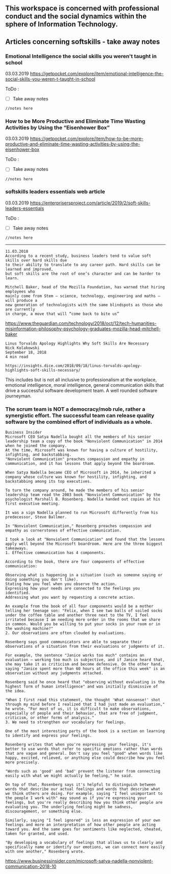 ## This workspace is concerned with professional conduct and the social dynamics within the sphere of Information Technology.

## Articles concerning softskills - take away notes

### Emotional Intelligence the social skills you weren't taught in school
03.03.2019
https://getpocket.com/explore/item/emotional-intelligence-the-social-skills-you-weren-t-taught-in-school

ToDo :

  - [ ] Take away notes

```text
//notes here
```


### How to be More Productive and Eliminate Time Wasting Activities by Using the “Eisenhower Box”
03.03.2019
https://getpocket.com/explore/item/how-to-be-more-productive-and-eliminate-time-wasting-activities-by-using-the-eisenhower-box

ToDo :

  - [ ] Take away notes

```text
//notes here
```

### softskills leaders essentials web article
03.03.2019
https://enterprisersproject.com/article/2019/2/soft-skills-leaders-essentials

ToDo :

  - [ ] Take away notes

```text
//notes here
```
 ------
```text
11.03.2018
According to a recent study, business leaders tend to value soft skills over hard skills due
to their ability to translate to any career path. Hard skills can be learned and improved,
but soft skills are the root of one’s character and can be harder to learn.
```

```text
Mitchell Baker, head of the Mozilla Foundation, has warned that hiring employees who
mainly come from Stem – science, technology, engineering and maths – will produce a
new generation of technologists with the same blindspots as those who are currently
in charge, a move that will “come back to bite us”
```
https://www.theguardian.com/technology/2018/oct/12/tech-humanities-misinformation-philosophy-psychology-graduates-mozilla-head-mitchell-baker

```text
Linus Torvalds Apology Highlights Why Soft Skills Are Necessary
Nick Kolakowski
September 18, 2018
4 min read

https://insights.dice.com/2018/09/18/linus-torvalds-apology-highlights-soft-skills-necessary/
```
This includes but is not all inclusive to professionalism at the workplace, emotional intelligence, moral intelligence, general communication
skills that drive a successful software development team. A well rounded software journeyman.

### The scrum team is NOT a democracy/mob rule, rather a synergistic effort. The successful team can release quality software by the combined effort of individuals as a whole.

```text
Business Insider
Microsoft CEO Satya Nadella bought all the members of his senior leadership team a copy of the book "Nonviolent Communication" in 2014 when he joined the company.
At the time, Microsoft was known for having a culture of hostility, infighting, and backstabbing.
"Nonviolent Communication" preaches compassion and empathy in communication, and it has lessons that apply beyond the boardroom.

When Satya Nadella became CEO of Microsoft in 2014, he inherited a company whose culture was known for hostility, infighting, and backstabbing among its top executives.

To turn the company around, he made the members of his senior leadership team read the 2003 book "Nonviolent Communication" by the psychologist Marshall B. Rosenberg. Nadella handed out copies at his first executive meeting.

It was a sign Nadella planned to run Microsoft differently from his predecessor, Steve Ballmer.

In "Nonviolent Communication," Rosenberg preaches compassion and empathy as cornerstones of effective communication.

I took a look at "Nonviolent Communication" and found that the lessons apply well beyond the Microsoft boardroom. Here are the three biggest takeaways.
1. Effective communication has 4 components.

According to the book, there are four components of effective communication:

Observing what is happening in a situation (such as someone saying or doing something you don't like).
Stating how you feel when you observe the action.
Expressing how your needs are connected to the feelings you identified.
Addressing what you want by requesting a concrete action.

An example from the book of all four components would be a mother telling her teenage son: "Felix, when I see two balls of soiled socks under the coffee table and another three next to the TV, I feel irritated because I am needing more order in the rooms that we share in common. Would you be willing to put your socks in your room or in the washing machine?"
2. Our observations are often clouded by evaluations.

Rosenberg says good communicators are able to separate their observations of a situation from their evaluations or judgments of it.

For example, the sentence "Janice works too much" contains an evaluation — working too much is subjective, and if Janice heard that, she may take it as criticism and become defensive. On the other hand, saying "Janice spent more than 60 hours at the office this week" is an observation without any judgments attached.

Rosenberg said he once heard that "observing without evaluating is the highest form of human intelligence" and was initially dismissive of the idea.

"When I first read this statement, the thought 'What nonsense!' shot through my mind before I realized that I had just made an evaluation," he wrote. "For most of us, it is difficult to make observations, especially of people and their behavior, that are free of judgment, criticism, or other forms of analysis."
3. We need to strengthen our vocabulary for feelings.

One of the most interesting parts of the book is a section on learning to identify and express your feelings.

Rosenberg writes that when you're expressing your feelings, it's better to use words that refer to specific emotions rather than words that are vague and general. Don't say you feel "good" when words like happy, excited, relieved, or anything else could describe how you feel more precisely.

"Words such as 'good' and 'bad' prevent the listener from connecting easily with what we might actually be feeling," he said.

On top of that, Rosenberg says it's helpful to distinguish between words that describe our actual feelings and words that describe what we think others are doing. For example, saying "I feel unimportant to the people I work with" may sound as if you're expressing your feelings, but you're really describing how you think other people are evaluating you. The underlying feeling might be sadness, discouragement, or something else.

Similarly, saying "I feel ignored" is less an expression of your own feelings and more an interpretation of how other people are acting toward you. And the same goes for sentiments like neglected, cheated, taken for granted, and used.

"By developing a vocabulary of feelings that allows us to clearly and specifically name or identify our emotions, we can connect more easily with one another," Rosenberg wrote.
```

https://www.businessinsider.com/microsoft-satya-nadella-nonviolent-communication-2018-10
